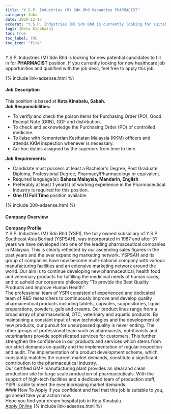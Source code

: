 ```yaml
---
title: "Y.S.P. Industries (M) Sdn Bhd Vacancies PHARMACIST" 
category: Jobs 
date: 2020-12-17 
excerpt: "Y.S.P. Industries (M) Sdn Bhd is currently looking for suitable person to fill in the PHARMACIST which positioned at Kota Kinabalu" 
tags: [Kota Kinabalu] 
toc: true 
toc_label: TOC 
toc_icon: "fire" 
--- 
```


<p>Y.S.P. Industries (M) Sdn Bhd is looking for new potential candidates to fill in for <b>PHARMACIST</b> position. If you currently looking for new healthcare job opportunities and qualified with the job desc, feel free to apply this job.
</p>{% include link-adsense.html %} 
<div><div><div><h4>Job Description</h4></div></div><div><div><span><div><div>This position is based at <strong>Kota Kinabalu, Sabah.&#160;</strong></div><div><strong>Job Responsibilities:&#160;</strong></div><ul><li>To verifiy and check the poison items for Purchasing Order (PO), Good Receipt Note (GRN), GDF and distribution.&#160;</li><li>To check and acknowledge the Purchasing Order (PO) of controlled medicine.&#160;</li><li>To liaise with Kementerian Kesihatan Malaysia (KKM) officers and attends KKM inspection whenever is necessary.&#160;</li><li>Ad-hoc duties assigned by the superiors from time to time.&#160;</li></ul><div><strong>Job Requirements:</strong></div><ul><li>Candidate must possess at least a Bachelor's Degree, Post Graduate Diploma, Professional Degree, Pharmacy/Pharmacology or equivalent.</li><li>Required language(s): <strong>Bahasa Malaysia, Mandarin, English</strong></li><li>Preferably at least 1 year(s) of working experience in the Pharmaceutical Industry is required for this position.&#160;</li><li><strong>One (1) Full Time </strong>position available.&#160;</li></ul></div></span></div></div></div> 
{% include 300-adsense.html %} 
<div><div><div><h4>Company Overview</h4></div></div><div><div><span><div><div><strong>Company Profile</strong></div>
<div>Y.S.P. Industries (M) Sdn Bhd (YSPI), the fully owned subsidiary of Y.S.P Southeast Asia Berhad (YSPSAH), was incorporated in 1987 and after&#160;31 years we have developed into one of the leading pharmaceutical companies in Malaysia. This is clearly reflected by our ascending sales figures in the past years and the ever expanding marketing network. YSPSAH and its group of companies have now become multi-national company with various manufacturing facilities and an extensive marketing network around the world.&#160;Our aim is to continue developing new pharmaceutical, health food and veterinary products for fulfilling the medicinal needs of human races, and to uphold our corporate philosophy "To provide the Best Quality Products and Improve Human Health".</div>
<div>The professional team of YSPI consisted of experienced and dedicated team of R&amp;D researchers to continuously improve and develop quality pharmaceutical products including tablets, capsules, suppositories, liquid preparations, powders, gels and creams. Our product lines range from a broad array of pharmaceutical, OTC, veterinary and aquatic products. By maintaining a constant input of new technologies and the development of new products, our pursuit for unsurpassed quality is never ending. The other groups of professional team such as pharmacists, nutritionists and veterinarians provide sophisticated services for customers.&#160;This further strengthen the confidence in our products and services which stems from our strict demands on quality and the implementation of regular inspection and audit. The implementation of a product development scheme, which constantly matches the current market demands, constitute a significant contribution to the pharmaceutical industry.</div>
<div>Our certified GMP manufacturing plant provides an ideal and clean production site for large scale production of pharmaceuticals. With the support of high-tech facilities and a dedicated team of production staff, YSPI is able to meet the ever increasing market demands.</div></div></span></div></div></div> 
#### How To Apply 
If you confident and feel that this job is suitable to you, go ahead take your action now. <br/> 
Hope you find your dream hospital job in Kota Kinabalu. <br/> 
<a href="https://www.jobstreet.com.my/en/job/pharmacist-4445325?jobId=jobstreet-my-job-4445325&sectionRank=19&token=0~5ea3285b-58a2-47b1-bc95-11d65e76a90b&fr=SRP%20View%20In%20New%20Ta" class="btn btn--warning" target="_blank" rel="nofollow noopenner">Apply Online</a> 
{% include link-adsense.html %} 